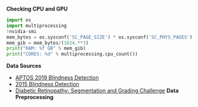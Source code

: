**Checking CPU and GPU**
```PYTHON
import os
import multiprocessing
!nvidia-smi
mem_bytes = os.sysconf('SC_PAGE_SIZE') * os.sysconf('SC_PHYS_PAGES')
mem_gib = mem_bytes/(1024.**3)  
print("RAM: %f GB" % mem_gib)
print("CORES: %d" % multiprocessing.cpu_count())
```
**Data Sources**
* [APTOS 2019 Blindness Detection](https://www.kaggle.com/c/aptos2019-blindness-detection/data)
* [2015 Blindness Detection](https://www.kaggle.com/tanlikesmath/diabetic-retinopathy-resized)
* [Diabetic Retinopathy: Segmentation and Grading Challenge](https://ieee-dataport.org/open-access/indian-diabetic-retinopathy-image-dataset-idrid)
**Data Preprocessing**
